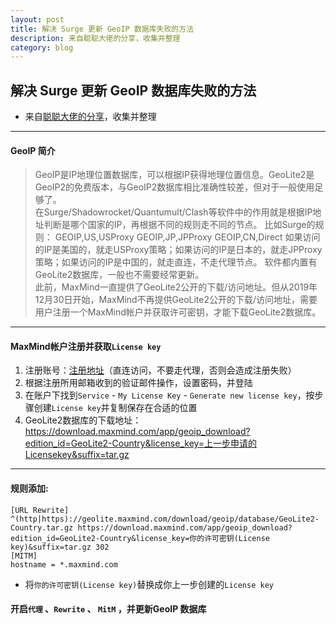 ```yaml
---
layout: post
title: 解决 Surge 更新 GeoIP 数据库失败的方法
description: 来自聪聪大佬的分享，收集并整理
category: blog
---
```


## 解决 Surge 更新 GeoIP 数据库失败的方法
* 来自[聪聪大佬的分享](https://t.me/yxbjx/378327)，收集并整理

***

#### GeoIP 简介
> GeoIP是IP地理位置数据库，可以根据IP获得地理位置信息。GeoLite2是GeoIP2的免费版本，与GeoIP2数据库相比准确性较差，但对于一般使用足够了。<br/>在Surge/Shadowrocket/Quantumult/Clash等软件中的作用就是根据IP地址判断是哪个国家的IP，再根据不同的规则走不同的节点。
> 比如Surge的规则：
> GEOIP,US,USProxy
> GEOIP,JP,JPProxy
> GEOIP,CN,Direct
> 如果访问的IP是美国的，就走USProxy策略；如果访问的IP是日本的，就走JPProxy策略；如果访问的IP是中国的，就走直连，不走代理节点。
> 软件都内置有GeoLite2数据库，一般也不需要经常更新。<br/>此前，MaxMind一直提供了GeoLite2公开的下载/访问地址。但从2019年12月30日开始，MaxMind不再提供GeoLite2公开的下载/访问地址，需要用户注册一个MaxMind帐户并获取许可密钥，才能下载GeoLite2数据库。

***

#### MaxMind帐户注册并获取`License key`
1. 注册账号：[注册地址](https://www.maxmind.com/en/geolite2/signup )（直连访问，不要走代理，否则会造成注册失败）
2. 根据注册所用邮箱收到的验证邮件操作，设置密码，并登陆
3. 在账户下找到`Service` - `My License Key` - `Generate new license key`，按步骤创建`License key`并复制保存在合适的位置
4. GeoLite2数据库的下载地址：<https://download.maxmind.com/app/geoip_download?edition_id=GeoLite2-Country&license_key=上一步申请的Licensekey&suffix=tar.gz>

***

#### 规则添加:
```
[URL Rewrite]
^(http|https)://geolite.maxmind.com/download/geoip/database/GeoLite2-Country.tar.gz https://download.maxmind.com/app/geoip_download?edition_id=GeoLite2-Country&license_key=你的许可密钥(License key)&suffix=tar.gz 302
[MITM]
hostname = *.maxmind.com
```
* 将`你的许可密钥(License key)`替换成你上一步创建的`License key`

#### 开启`代理` 、`Rewrite` 、 `MitM` ，并更新GeoIP 数据库
